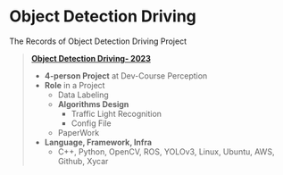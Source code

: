 # Object Detection Driving 
The Records of Object Detection Driving Project

> ****<a href = https://www.notion.so/Object-Detection-8e6952e4ae7f4e89ba63f8db68139014>Object Detection Driving- 2023</a>****
> 
> - **4-person Project** at Dev-Course Perception
> - **Role** in a Project
>     - Data Labeling
>     - **Algorithms Design**
>         - Traffic Light Recognition
>         - Config File
>     - PaperWork
> - **Language, Framework, Infra**
>     - C++, Python, OpenCV, ROS, YOLOv3, Linux, Ubuntu, AWS, Github, Xycar
